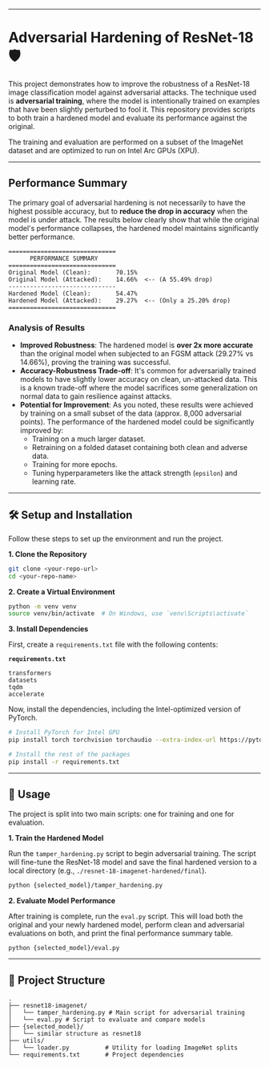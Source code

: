 -----

# Adversarial Hardening of ResNet-18 🛡️

This project demonstrates how to improve the robustness of a ResNet-18 image classification model against adversarial attacks. The technique used is **adversarial training**, where the model is intentionally trained on examples that have been slightly perturbed to fool it. This repository provides scripts to both train a hardened model and evaluate its performance against the original.

The training and evaluation are performed on a subset of the ImageNet dataset and are optimized to run on Intel Arc GPUs (XPU).

-----

## Performance Summary

The primary goal of adversarial hardening is not necessarily to have the highest possible accuracy, but to **reduce the drop in accuracy** when the model is under attack. The results below clearly show that while the original model's performance collapses, the hardened model maintains significantly better performance.

```
==============================
      PERFORMANCE SUMMARY
==============================
Original Model (Clean):       70.15%
Original Model (Attacked):    14.66%  <-- (A 55.49% drop)
------------------------------
Hardened Model (Clean):       54.47%
Hardened Model (Attacked):    29.27%  <-- (Only a 25.20% drop)
==============================
```

### Analysis of Results

  - **Improved Robustness**: The hardened model is **over 2x more accurate** than the original model when subjected to an FGSM attack (29.27% vs 14.66%), proving the training was successful.
  - **Accuracy-Robustness Trade-off**: It's common for adversarially trained models to have slightly lower accuracy on clean, un-attacked data. This is a known trade-off where the model sacrifices some generalization on normal data to gain resilience against attacks.
  - **Potential for Improvement**: As you noted, these results were achieved by training on a small subset of the data (approx. 8,000 adversarial points). The performance of the hardened model could be significantly improved by:
      - Training on a much larger dataset.
      - Retraining on a folded dataset containing both clean and adverse data.
      - Training for more epochs.
      - Tuning hyperparameters like the attack strength (`epsilon`) and learning rate.

-----

## 🛠️ Setup and Installation

Follow these steps to set up the environment and run the project.

**1. Clone the Repository**

```bash
git clone <your-repo-url>
cd <your-repo-name>
```

**2. Create a Virtual Environment**

```bash
python -m venv venv
source venv/bin/activate  # On Windows, use `venv\Scripts\activate`
```

**3. Install Dependencies**

First, create a `requirements.txt` file with the following contents:

**`requirements.txt`**

```
transformers
datasets
tqdm
accelerate
```

Now, install the dependencies, including the Intel-optimized version of PyTorch.

```bash
# Install PyTorch for Intel GPU
pip install torch torchvision torchaudio --extra-index-url https://pytorch-extension.intel.com/release-whl/stable/xpu/

# Install the rest of the packages
pip install -r requirements.txt
```

-----

## 🚀 Usage

The project is split into two main scripts: one for training and one for evaluation.

**1. Train the Hardened Model**

Run the `tamper_hardening.py` script to begin adversarial training. The script will fine-tune the ResNet-18 model and save the final hardened version to a local directory (e.g., `./resnet-18-imagenet-hardened/final`).

```bash
python {selected_model}/tamper_hardening.py
```

**2. Evaluate Model Performance**

After training is complete, run the `eval.py` script. This will load both the original and your newly hardened model, perform clean and adversarial evaluations on both, and print the final performance summary table.

```bash
python {selected_model}/eval.py
```

-----

## 📂 Project Structure

```
.
├── resnet18-imagenet/
│   └── tamper_hardening.py # Main script for adversarial training
│   └── eval.py # Script to evaluate and compare models
├── {selected_model}/    
│   └── similar structure as resnet18 
├── utils/
│   └── loader.py          # Utility for loading ImageNet splits
└── requirements.txt       # Project dependencies
```